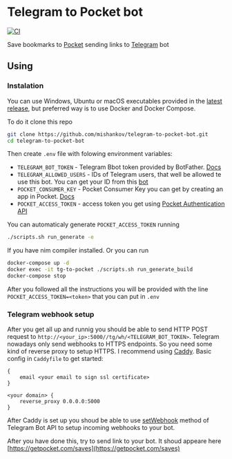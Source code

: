 # Telegram to Pocket bot

[![CI](https://github.com/mishankov/telegram-to-pocket-bot/actions/workflows/ci.yml/badge.svg)](https://github.com/mishankov/telegram-to-pocket-bot/actions/workflows/ci.yml)

Save bookmarks to [Pocket](https://getpocket.com/) sending links to [Telegram](https://telegram.org/) bot

## Using

### Instalation

You can use Windows, Ubuntu or macOS executables provided in the [latest release](https://github.com/mishankov/telegram-to-pocket-bot/releases/latest), but preferred way is to use Docker and Docker Compose.

To do it clone this repo

```bash
git clone https://github.com/mishankov/telegram-to-pocket-bot.git
cd telegram-to-pocket-bot
```
Then create `.env` file with folowing environment variables:

- `TELEGRAM_BOT_TOKEN` - Telegram Bbot token provided by BotFather. [Docs](https://core.telegram.org/bots)
- `TELEGRAM_ALLOWED_USERS` - IDs of Telegram users, that well be allowed te use this bot. You can get your ID from this [bot](https://t.me/my_id_bot)
- `POCKET_CONSUMER_KEY` - Pocket Consumer Key you can get by creating an app in Pocket. [Docs](https://getpocket.com/developer/)
- `POCKET_ACCESS_TOKEN` - access token you get using [Pocket Authentication API](https://getpocket.com/developer/docs/authentication)

You can automaticaly generate `POCKET_ACCESS_TOKEN` running

```bash
./scripts.sh run_generate -e
```

If you have nim compiler installed. Or you can run

```bash
docker-compose up -d
docker exec -it tg-to-pocket ./scripts.sh run_generate_build
docker-compose stop
```
After you followed all the instructions you will be provided with the line `POCKET_ACCESS_TOKEN=<token>` that you can put in `.env`

### Telegram webhook setup

After you get all up and runnig you should be able to send HTTP POST request to `http://<your_ip>:5000//tg/wh/<TELEGRAM_BOT_TOKEN>`. Telegram nowadays only send webhooks to HTTPS endpoints. So you need some kind of reverse proxy to setup HTTPS. I recommend using [Caddy](https://caddyserver.com/). Basic config in `Caddyfile` to get started:

```
{
    email <your email to sign ssl certificate>
}

<your domain> {
    reverse_proxy 0.0.0.0:5000
}
```
After Caddy is set up you shoud be able to use [setWebhook](https://core.telegram.org/bots/api#setwebhook) method of Telegram Bot API to setup incoming webhooks to your bot.

After you have done this, try to send link to your bot. It shoud appeare here [https://getpocket.com/saves](https://getpocket.com/saves)

